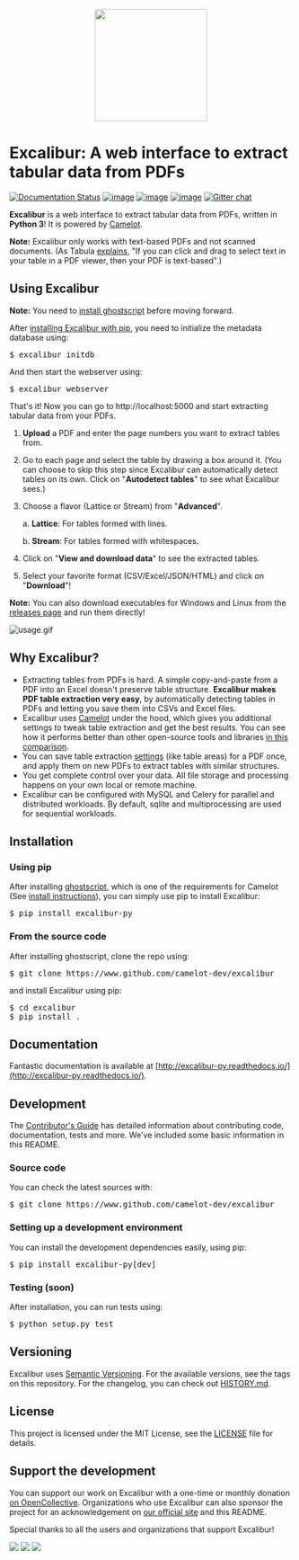 <p align="center">
   <img src="https://raw.githubusercontent.com/camelot-dev/excalibur/master/docs/_static/excalibur-logo.png" width="200">
</p>

# Excalibur: A web interface to extract tabular data from PDFs

[![Documentation Status](https://readthedocs.org/projects/excalibur-py/badge/?version=master)](https://excalibur-py.readthedocs.io/en/master/) [![image](https://img.shields.io/pypi/v/excalibur-py.svg)](https://pypi.org/project/excalibur-py/) [![image](https://img.shields.io/pypi/l/excalibur-py.svg)](https://pypi.org/project/excalibur-py/) [![image](https://img.shields.io/pypi/pyversions/excalibur-py.svg)](https://pypi.org/project/excalibur-py/) [![Gitter chat](https://badges.gitter.im/camelot-dev/Lobby.png)](https://gitter.im/camelot-dev/Lobby)

**Excalibur** is a web interface to extract tabular data from PDFs, written in **Python 3**! It is powered by [Camelot](https://camelot-py.readthedocs.io/).

**Note:** Excalibur only works with text-based PDFs and not scanned documents. (As Tabula [explains](https://github.com/tabulapdf/tabula#why-tabula), "If you can click and drag to select text in your table in a PDF viewer, then your PDF is text-based".)

## Using Excalibur

**Note:** You need to [install ghostscript](https://camelot-py.readthedocs.io/en/master/user/install-deps.html) before moving forward.

After [installing Excalibur with pip](https://excalibur-py.readthedocs.io/en/master/user/install.html), you need to initialize the metadata database using:

<pre>
$ excalibur initdb
</pre>

And then start the webserver using:

<pre>
$ excalibur webserver
</pre>

That's it! Now you can go to http://localhost:5000 and start extracting tabular data from your PDFs.


1. **Upload** a PDF and enter the page numbers you want to extract tables from.

2. Go to each page and select the table by drawing a box around it. (You can choose to skip this step since Excalibur can automatically detect tables on its own. Click on "**Autodetect tables**" to see what Excalibur sees.)

3. Choose a flavor (Lattice or Stream) from "**Advanced**".

    a. **Lattice**: For tables formed with lines.

    b. **Stream**: For tables formed with whitespaces.

4. Click on "**View and download data**" to see the extracted tables.

5. Select your favorite format (CSV/Excel/JSON/HTML) and click on "**Download**"!

**Note:** You can also download executables for Windows and Linux from the [releases page](https://github.com/camelot-dev/excalibur/releases) and run them directly!

![usage.gif](https://excalibur-py.readthedocs.io/en/master/_images/usage.gif)

## Why Excalibur?

- Extracting tables from PDFs is hard. A simple copy-and-paste from a PDF into an Excel doesn't preserve table structure. **Excalibur makes PDF table extraction very easy**, by automatically detecting tables in PDFs and letting you save them into CSVs and Excel files.
- Excalibur uses [Camelot](https://camelot-py.readthedocs.io/) under the hood, which gives you additional settings to tweak table extraction and get the best results. You can see how it performs better than other open-source tools and libraries [in this comparison](https://github.com/socialcopsdev/camelot/wiki/Comparison-with-other-PDF-Table-Extraction-libraries-and-tools).
- You can save table extraction [settings](https://excalibur-py.readthedocs.io/en/master/user/faq.html#faq) (like table areas) for a PDF once, and apply them on new PDFs to extract tables with similar structures.
- You get complete control over your data. All file storage and processing happens on your own local or remote machine.
- Excalibur can be configured with MySQL and Celery for parallel and distributed workloads. By default, sqlite and multiprocessing are used for sequential workloads.

## Installation

### Using pip

After installing [ghostscript](https://www.ghostscript.com/), which is one of the requirements for Camelot (See [install instructions](https://camelot-py.readthedocs.io/en/master/user/install-deps.html)), you can simply use pip to install Excalibur:

<pre>
$ pip install excalibur-py
</pre>

### From the source code

After installing ghostscript, clone the repo using:

<pre>
$ git clone https://www.github.com/camelot-dev/excalibur
</pre>

and install Excalibur using pip:

<pre>
$ cd excalibur
$ pip install .
</pre>

## Documentation

Fantastic documentation is available at [http://excalibur-py.readthedocs.io/](http://excalibur-py.readthedocs.io/).

## Development

The [Contributor's Guide](https://excalibur-py.readthedocs.io/en/master/dev/contributing.html) has detailed information about contributing code, documentation, tests and more. We've included some basic information in this README.

### Source code

You can check the latest sources with:

<pre>
$ git clone https://www.github.com/camelot-dev/excalibur
</pre>

### Setting up a development environment

You can install the development dependencies easily, using pip:

<pre>
$ pip install excalibur-py[dev]
</pre>

### Testing (soon)

After installation, you can run tests using:

<pre>
$ python setup.py test
</pre>

## Versioning

Excalibur uses [Semantic Versioning](https://semver.org/). For the available versions, see the tags on this repository. For the changelog, you can check out [HISTORY.md](https://github.com/camelot-dev/excalibur/blob/master/HISTORY.md).

## License

This project is licensed under the MIT License, see the [LICENSE](https://github.com/camelot-dev/excalibur/blob/master/LICENSE) file for details.

## Support the development

You can support our work on Excalibur with a one-time or monthly donation [on OpenCollective](https://opencollective.com/excalibur). Organizations who use Excalibur can also sponsor the project for an acknowledgement on [our official site](https://www.tryexcalibur.com/) and this README.

Special thanks to all the users and organizations that support Excalibur!

<a href="https://opencollective.com/excalibur/backer/0/website" target="_blank"><img src="https://opencollective.com/excalibur/backer/0/avatar.svg"></a>
<a href="https://opencollective.com/excalibur/sponsor/0/website" target="_blank"><img src="https://opencollective.com/excalibur/sponsor/0/avatar.svg"></a>
<a href="https://opencollective.com/excalibur/backer/1/website" target="_blank"><img src="https://opencollective.com/excalibur/backer/1/avatar.svg"></a>
